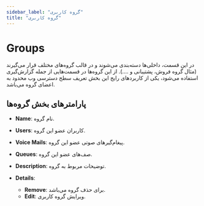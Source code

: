 ```yaml
---
sidebar_label: "گروه کاربری"
title: "گروه کاربری"
---
```


# Groups

در این قسمت، داخلی‌‌ها دسته‌‌بندی می‌شوند و در قالب گروه‌‌های مختلف قرار می‌‌گیرند (مثال گروه فروش، پشتیبانی و ....). از این گروه‌‌ها در قسمت‌‌هایی از جمله گزارش‌‌گیری‌ ‌استفاده می‌شود، یکی از کاربردهای رایج این بخش تعریف سطح دسترسی وب محدود به اعضای گروه می‌باشد.

## پارامترهای بخش گروه‌ها

- **Name**: نام گروه.

- **Users**: کاربران عضو این گروه.

- **Voice Mails**: پیغام‌گیرهای صوتی عضو این گروه.

- **Queues**: صف‌های عضو این گروه.

- **Description**: توضیحات مربوط به گروه.

- **Details**:
	- **Remove**: برای حذف گروه می‌باشد.
	- **Edit**: ویرایش گروه کاربری.